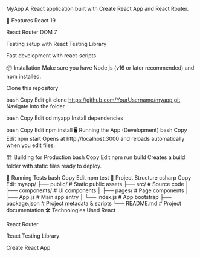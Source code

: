 MyApp
A React application built with Create React App and React Router.

🚀 Features
React 19

React Router DOM 7

Testing setup with React Testing Library

Fast development with react-scripts

📦 Installation
Make sure you have Node.js (v16 or later recommended) and npm installed.

Clone this repository

bash
Copy
Edit
git clone https://github.com/YourUsername/myapp.git
Navigate into the folder

bash
Copy
Edit
cd myapp
Install dependencies

bash
Copy
Edit
npm install
🖥️ Running the App (Development)
bash
Copy
Edit
npm start
Opens at http://localhost:3000 and reloads automatically when you edit files.

🏗️ Building for Production
bash
Copy
Edit
npm run build
Creates a build folder with static files ready to deploy.

🧪 Running Tests
bash
Copy
Edit
npm test
📂 Project Structure
csharp
Copy
Edit
myapp/
├── public/             # Static public assets
├── src/                # Source code
│   ├── components/     # UI components
│   ├── pages/          # Page components
│   ├── App.js          # Main app entry
│   └── index.js        # App bootstrap
├── package.json        # Project metadata & scripts
└── README.md           # Project documentation
🛠️ Technologies Used
React

React Router

React Testing Library

Create React App
